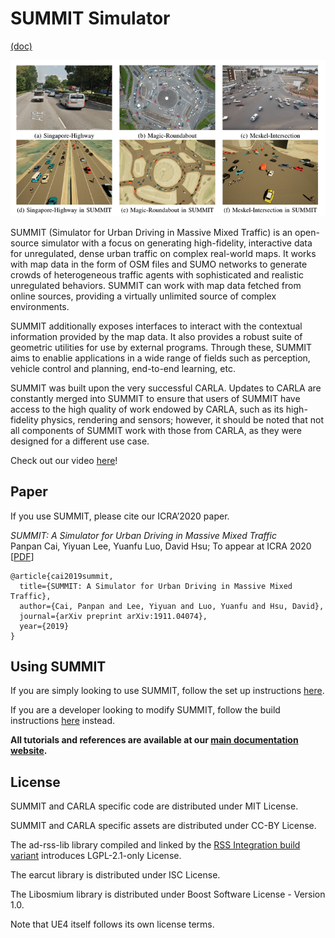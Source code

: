 SUMMIT Simulator
===============
[(doc)](https://adacompnus.github.io/summit-docs)

![summit](docs/img/cover.png)

SUMMIT (Simulator for Urban Driving in Massive Mixed Traffic) is an open-source simulator with a focus on generating high-fidelity, interactive data for unregulated, dense urban traffic on complex real-world maps. It works with map data in the form of OSM files and SUMO networks to generate crowds of heterogeneous traffic agents with sophisticated and realistic unregulated behaviors. SUMMIT can work with map data fetched from online sources, providing a virtually unlimited source of complex environments.

SUMMIT additionally exposes interfaces to interact with the contextual information provided by the map data. It also provides a robust suite of geometric utilities for use by external programs. Through these, SUMMIT aims to enablie applications in a wide range of fields such as perception, vehicle control and planning, end-to-end learning, etc.

SUMMIT was built upon the very successful CARLA. Updates to CARLA are constantly merged into SUMMIT to ensure that users of SUMMIT have access to the high quality of work endowed by CARLA, such as its high-fidelity physics, rendering and sensors; however, it should be noted that not all components of SUMMIT work with those from CARLA, as they were designed for a different use case.

Check out our video [here](https://youtu.be/dNiR0z2dROg)!

Paper
-----

If you use SUMMIT, please cite our ICRA’2020 paper.

_SUMMIT: A Simulator for Urban Driving in Massive Mixed Traffic_<br>Panpan Cai, Yiyuan Lee,
Yuanfu Luo, David Hsu; To appear at ICRA 2020
[[PDF](https://arxiv.org/abs/1911.04074)]


```
@article{cai2019summit,
  title={SUMMIT: A Simulator for Urban Driving in Massive Mixed Traffic},
  author={Cai, Panpan and Lee, Yiyuan and Luo, Yuanfu and Hsu, David},
  journal={arXiv preprint arXiv:1911.04074},
  year={2019}
}
```

Using SUMMIT
--------------

If you are simply looking to use SUMMIT, follow the set up instructions [here](https://adacompnus.github.io/summit-docs/getting_started/setting_up/).

If you are a developer looking to modify SUMMIT, follow the build instructions [here](https://adacompnus.github.io/summit-docs/getting_started/building/) instead.

**All tutorials and references are available at our [main documentation website](https://adacompnus.github.io/summit-docs).**

License
-------

SUMMIT and CARLA specific code are distributed under MIT License.

SUMMIT and CARLA specific assets are distributed under CC-BY License.

The ad-rss-lib library compiled and linked by the [RSS Integration build variant](Docs/rss_lib_integration.md) introduces LGPL-2.1-only License.

The earcut library is distributed under ISC License.

The Libosmium library is distributed under Boost Software License - Version 1.0.

Note that UE4 itself follows its own license terms.
